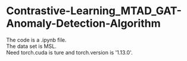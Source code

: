 # Contrastive-Learning_MTAD_GAT-Anomaly-Detection-Algorithm
The code is a .ipynb file.<br>
The data set is MSL.<br>
Need torch.cuda is ture  and torch.version is '1.13.0'.<br>

